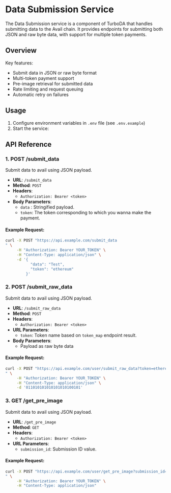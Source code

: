 # Data Submission Service

The Data Submission service is a component of TurboDA that handles submitting data to the Avail chain. It provides endpoints for submitting both JSON and raw byte data, with support for multiple token payments.

## Overview

Key features:

- Submit data in JSON or raw byte format
- Multi-token payment support
- Pre-image retrieval for submitted data
- Rate limiting and request queuing
- Automatic retry on failures

## Usage

1. Configure environment variables in `.env` file (see `.env.example`)
2. Start the service:

## API Reference

### 1. POST /submit_data

Submit data to avail using JSON payload.

- **URL**: `/submit_data`
- **Method**: `POST`
- **Headers**:
  - `Authorization: Bearer <token>`
- **Body Parameters**:
  - `data` : Stringified payload.
  - `token`: The token corresponding to which you wanna make the payment.

#### Example Request:

```bash
curl -X POST "https://api.example.com/submit_data
" \
     -H "Authorization: Bearer YOUR_TOKEN" \
     -H "Content-Type: application/json" \
     -d '{
           "data": "Test",
           "token": "ethereum"
         }'

```

### 2. POST /submit_raw_data

Submit data to avail using JSON payload.

- **URL**: `/submit_raw_data`
- **Method**: `POST`
- **Headers**:
  - `Authorization: Bearer <token>`
- **URL Parameters**:
  - `token`: Token name based on `token_map` endpoint result.
- **Body Parameters**:
  - Payload as raw byte data

#### Example Request:

```bash
curl -X POST "https://api.example.com/user/submit_raw_data?token=ethereum
" \
     -H "Authorization: Bearer YOUR_TOKEN" \
     -H "Content-Type: application/json" \
     -d '011010101010101010100101'

```

### 3. GET /get_pre_image

Submit data to avail using JSON payload.

- **URL**: `/get_pre_image`
- **Method**: `GET`
- **Headers**:
  - `Authorization: Bearer <token>`
- **URL Parameters**:
  - `submission_id`: Submission ID value.

#### Example Request:

```bash
curl -X POST "https://api.example.com/user/get_pre_image?submission_id="<SUBMISSION_ID>"
" \
     -H "Authorization: Bearer YOUR_TOKEN" \
     -H "Content-Type: application/json"

```
